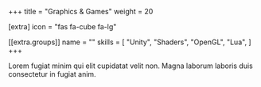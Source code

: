 +++
title = "Graphics & Games"
weight = 20

[extra]
icon = "fas fa-cube fa-lg"

[[extra.groups]]
name = ""
skills = [
    "Unity",
    "Shaders",
    "OpenGL",
    "Lua",
]
+++

Lorem fugiat minim qui elit cupidatat velit non. Magna laborum laboris duis consectetur in fugiat anim.